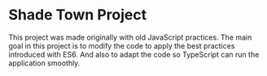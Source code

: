 # Shade Town Project
This project was made originally with old JavaScript practices.
The main goal in this project is to modify the code to apply the best practices introduced with ES6.
And also to adapt the code so TypeScript can run the application smoothly.

